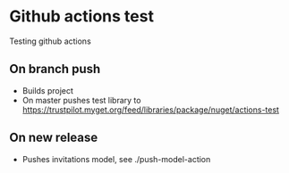 # Github actions test

Testing github actions

## On branch push

- Builds project
- On master pushes test library to https://trustpilot.myget.org/feed/libraries/package/nuget/actions-test

## On new release

- Pushes invitations model, see ./push-model-action

